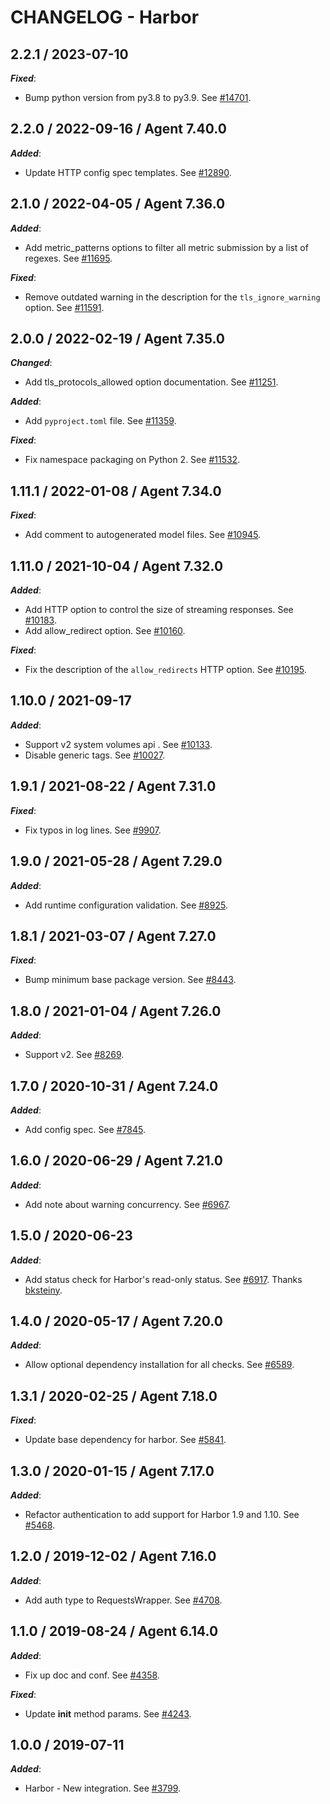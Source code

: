 # CHANGELOG - Harbor

## 2.2.1 / 2023-07-10

***Fixed***:

* Bump python version from py3.8 to py3.9. See [#14701](https://github.com/DataDog/integrations-core/pull/14701).

## 2.2.0 / 2022-09-16 / Agent 7.40.0

***Added***: 

* Update HTTP config spec templates. See [#12890](https://github.com/DataDog/integrations-core/pull/12890).


## 2.1.0 / 2022-04-05 / Agent 7.36.0

***Added***: 

* Add metric_patterns options to filter all metric submission by a list of regexes. See [#11695](https://github.com/DataDog/integrations-core/pull/11695).

***Fixed***: 

* Remove outdated warning in the description for the `tls_ignore_warning` option. See [#11591](https://github.com/DataDog/integrations-core/pull/11591).


## 2.0.0 / 2022-02-19 / Agent 7.35.0

***Changed***: 

* Add tls_protocols_allowed option documentation. See [#11251](https://github.com/DataDog/integrations-core/pull/11251).

***Added***: 

* Add `pyproject.toml` file. See [#11359](https://github.com/DataDog/integrations-core/pull/11359).

***Fixed***: 

* Fix namespace packaging on Python 2. See [#11532](https://github.com/DataDog/integrations-core/pull/11532).


## 1.11.1 / 2022-01-08 / Agent 7.34.0

***Fixed***: 

* Add comment to autogenerated model files. See [#10945](https://github.com/DataDog/integrations-core/pull/10945).


## 1.11.0 / 2021-10-04 / Agent 7.32.0

***Added***: 

* Add HTTP option to control the size of streaming responses. See [#10183](https://github.com/DataDog/integrations-core/pull/10183).
* Add allow_redirect option. See [#10160](https://github.com/DataDog/integrations-core/pull/10160).

***Fixed***: 

* Fix the description of the `allow_redirects` HTTP option. See [#10195](https://github.com/DataDog/integrations-core/pull/10195).


## 1.10.0 / 2021-09-17

***Added***: 

* Support v2 system volumes api . See [#10133](https://github.com/DataDog/integrations-core/pull/10133).
* Disable generic tags. See [#10027](https://github.com/DataDog/integrations-core/pull/10027).


## 1.9.1 / 2021-08-22 / Agent 7.31.0

***Fixed***: 

* Fix typos in log lines. See [#9907](https://github.com/DataDog/integrations-core/pull/9907).


## 1.9.0 / 2021-05-28 / Agent 7.29.0

***Added***: 

* Add runtime configuration validation. See [#8925](https://github.com/DataDog/integrations-core/pull/8925).


## 1.8.1 / 2021-03-07 / Agent 7.27.0

***Fixed***: 

* Bump minimum base package version. See [#8443](https://github.com/DataDog/integrations-core/pull/8443).


## 1.8.0 / 2021-01-04 / Agent 7.26.0

***Added***: 

* Support v2. See [#8269](https://github.com/DataDog/integrations-core/pull/8269).


## 1.7.0 / 2020-10-31 / Agent 7.24.0

***Added***: 

* Add config spec. See [#7845](https://github.com/DataDog/integrations-core/pull/7845).


## 1.6.0 / 2020-06-29 / Agent 7.21.0

***Added***: 

* Add note about warning concurrency. See [#6967](https://github.com/DataDog/integrations-core/pull/6967).


## 1.5.0 / 2020-06-23

***Added***: 

* Add status check for Harbor's read-only status. See [#6917](https://github.com/DataDog/integrations-core/pull/6917). Thanks [bksteiny](https://github.com/bksteiny).


## 1.4.0 / 2020-05-17 / Agent 7.20.0

***Added***: 

* Allow optional dependency installation for all checks. See [#6589](https://github.com/DataDog/integrations-core/pull/6589).


## 1.3.1 / 2020-02-25 / Agent 7.18.0

***Fixed***: 

* Update base dependency for harbor. See [#5841](https://github.com/DataDog/integrations-core/pull/5841).


## 1.3.0 / 2020-01-15 / Agent 7.17.0

***Added***: 

* Refactor authentication to add support for Harbor 1.9 and 1.10. See [#5468](https://github.com/DataDog/integrations-core/pull/5468).


## 1.2.0 / 2019-12-02 / Agent 7.16.0

***Added***: 

* Add auth type to RequestsWrapper. See [#4708](https://github.com/DataDog/integrations-core/pull/4708).


## 1.1.0 / 2019-08-24 / Agent 6.14.0

***Added***: 

* Fix up doc and conf. See [#4358](https://github.com/DataDog/integrations-core/pull/4358).

***Fixed***: 

* Update __init__ method params. See [#4243](https://github.com/DataDog/integrations-core/pull/4243).


## 1.0.0 / 2019-07-11

***Added***: 

* Harbor - New integration. See [#3799](https://github.com/DataDog/integrations-core/pull/3799).

